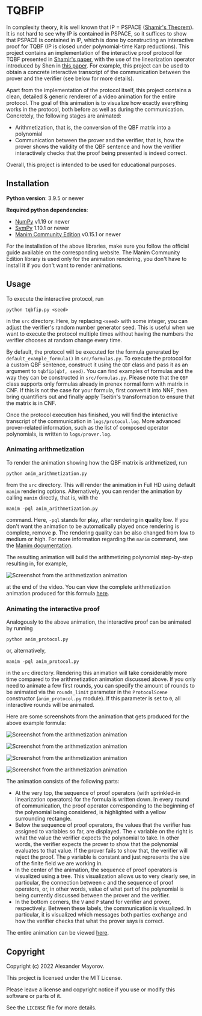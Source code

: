# TQBFIP

In complexity theory, it is well known that IP = PSPACE ([Shamir's Theorem](https://dl.acm.org/doi/10.1145/146585.146609)). It is not hard to see why IP is contained in PSPACE, so it suffices to show that PSPACE is contained in IP, which is done by constructing an interactive proof for TQBF (IP is closed under polynomial-time Karp reductions). This project contains an implementation of the interactive proof protocol for TQBF presented in [Shamir's paper](https://dl.acm.org/doi/10.1145/146585.146609), with the use of the linearization operator introduced by Shen in [this paper](https://dl.acm.org/doi/10.1145/146585.146613). For example, this project can be used to obtain a concrete interactive transcript of the communication between the prover and the verifier (see below for more details).

Apart from the implementation of the protocol itself, this project contains a clean, detailed & generic renderer of a video animation for the entire protocol. The goal of this animation is to visualize how exactly everything works in the protocol, both before as well as during the communication. Concretely, the following stages are animated:

* Arithmetization, that is, the conversion of the QBF matrix into a polynomial
* Communication between the prover and the verifier, that is, how the prover shows the validity of the QBF sentence and how the verifier interactively checks that the proof being presented is indeed correct.

Overall, this project is intended to be used for educational purposes.

## Installation

**Python version**: 3.9.5 or newer

**Required python dependencies**:

* [NumPy](https://numpy.org/) v1.19 or newer
* [SymPy](https://www.sympy.org/) 1.10.1 or newer
* [Manim Community Edition](https://www.manim.community/) v0.15.1 or newer

For the installation of the above libraries, make sure you follow the official guide available on the corresponding website. The Manim Community Edition library is used only for the animation rendering, you don't have to install it if you don't want to render animations.

## Usage

To execute the interactive protocol, run

```shell
python tqbfip.py <seed>
```

in the `src` directory. Here, by replacing `<seed>` with some integer, you can adjust the verifier's random number generator seed. This is useful when we want to execute the protocol multiple times without having the numbers the verifier chooses at random change every time.

By default, the protocol will be executed for the formula generated by `default_example_formula()` in `src/formulas.py`. To execute the protocol for a custom QBF sentence, construct it using the `QBF` class and pass it as an argument to `tqbfip(qbf, seed)`. You can find examples of formulas and the way they can be constructed in `src/formulas.py`. Please note that the `QBF` class supports only formulas already in prenex normal form with matrix in CNF. If this is not the case for your formula, first convert it into NNF, then bring quantifiers out and finally apply Tseitin's transformation to ensure that the matrix is in CNF.

Once the protocol execution has finished, you will find the interactive transcript of the communication in `logs/protocol.log`. More advanced prover-related information, such as the list of composed operator polynomials, is written to `logs/prover.log`.

### Animating arithmetization

To render the animation showing how the QBF matrix is arithmetized, run

```shell
python anim_arithmetization.py
```

from the `src` directory. This will render the animation in Full HD using default `manim` rendering options. Alternatively, you can render the animation by calling `manim` directly, that is, with the

```shell
manim -pql anim_arithmetization.py
```

command. Here, `-pql` stands for **p**lay, after rendering in **q**uality **l**ow. If you don't want the animation to be automatically played once rendering is complete, remove **p**. The rendering quality can be also changed from **l**ow to **m**edium or **h**igh. For more information regarding the `manim` command, see the [Manim documentation](https://docs.manim.community/en/stable/).

The resulting animation will build the arithmetizing polynomial step-by-step resulting in, for example,

![Screenshot from the arithmetization animation](screenshots/arithmetization.jpg)

at the end of the video. You can view the complete arithmetization animation produced for this formula [here](https://youtu.be/ZIR87YmcLME).

### Animating the interactive proof

Analogously to the above animation, the interactive proof can be animated by running

```shell
python anim_protocol.py
```

or, alternatively,

```shell
manim -pql anim_protocol.py
```

in the `src` directory. Rendering this animation will take considerably more time compared to the arithmetization animation discussed above. If you only need to animate a few first rounds, you can specify the amount of rounds to be animated via the `rounds_limit` parameter in the `ProtocolScene` constructor (`anim_protocol.py` module). If this parameter is set to `0`, all interactive rounds will be animated.

Here are some screenshots from the animation that gets produced for the above example formula:

![Screenshot from the arithmetization animation](screenshots/protocol_01.jpg)

![Screenshot from the arithmetization animation](screenshots/protocol_02.jpg)

![Screenshot from the arithmetization animation](screenshots/protocol_03.jpg)

![Screenshot from the arithmetization animation](screenshots/protocol_04.jpg)

The animation consists of the following parts:

* At the very top, the sequence of proof operators (with sprinkled-in linearization operators) for the formula is written down. In every round of communication, the proof operator corresponding to the beginning of the polynomial being considered, is highlighted with a yellow surrounding rectangle.
* Below the sequence of proof operators, the values that the verifier has assigned to variables so far, are displayed. The `c` variable on the right is what the value the verifier expects the polynomial to take. In other words, the verifier expects the prover to show that the polynomial evaluates to that value. If the prover fails to show that, the verifier will reject the proof. The `p` variable is constant and just represents the size of the finite field we are working in.
* In the center of the animation, the sequence of proof operators is visualized using a tree. This visualization allows us to very clearly see, in particular, the connection between `c` and the sequence of proof operators, or, in other words, value of what part of the polynomial is being currently discussed between the prover and the verifier.
* In the bottom corners, the `V` and `P` stand for verifier and prover, respectively. Between these labels, the communication is visualized. In particular, it is visualized which messages both parties exchange and how the verifier checks that what the prover says is correct.

The entire animation can be viewed [here](https://youtu.be/YbnZld9wjMM).

## Copyright

Copyright (c) 2022 Alexander Mayorov.

This project is licensed under the MIT License.

Please leave a license and copyright notice if you use or modify this software or parts of it.

See the `LICENSE` file for more details.